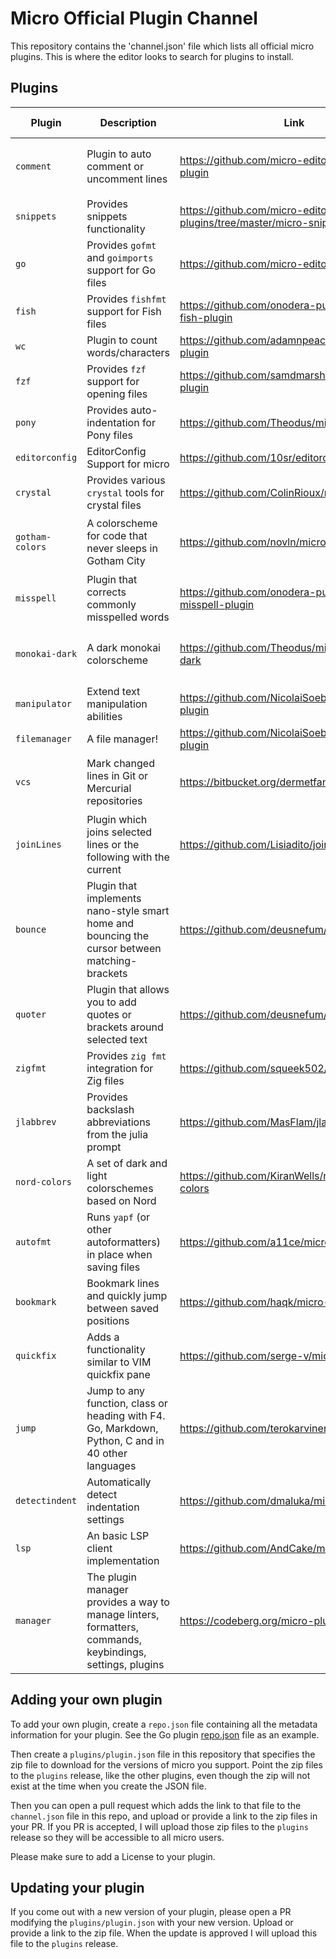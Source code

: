 # Micro Official Plugin Channel

This repository contains the 'channel.json' file which lists all official micro plugins. This is where the editor looks to search for plugins to install.

## Plugins

| Plugin          | Description                                             | Link                                                       | 2.0 Support                              |
| --------------- | ------------------------------------------------------- | -------------------------------------------------------    | ---------------------------------------- |
| `comment`       | Plugin to auto comment or uncomment lines               | https://github.com/micro-editor/comment-plugin             | :heavy_check_mark: (provided by default) |
| `snippets`      | Provides snippets functionality                         | https://github.com/micro-editor/updated-plugins/tree/master/micro-snippets-plugin         | :heavy_check_mark:                       |
| `go`            | Provides `gofmt` and `goimports` support for Go files   | https://github.com/micro-editor/go-plugin                  | :heavy_check_mark:                       |
| `fish`          | Provides `fishfmt` support for Fish files               | https://github.com/onodera-punpun/micro-fish-plugin        | :heavy_check_mark:                       |
| `wc`            | Plugin to count words/characters                        | https://github.com/adamnpeace/micro-wc-plugin              | :heavy_check_mark:                       |
| `fzf`           | Provides `fzf` support for opening files                | https://github.com/samdmarshall/micro-fzf-plugin           | :heavy_check_mark:                       |
| `pony`          | Provides auto-indentation for Pony files                | https://github.com/Theodus/micro-pony-plugin               | :heavy_check_mark:                       |
| `editorconfig`  | EditorConfig Support for micro                          | https://github.com/10sr/editorconfig-micro                 | :heavy_check_mark:                       |
| `crystal`       | Provides various `crystal` tools for crystal files      | https://github.com/ColinRioux/micro-crystal                | :heavy_check_mark:                       |
| `gotham-colors` | A colorscheme for code that never sleeps in Gotham City | https://github.com/novln/micro-gotham-colors               | :heavy_check_mark: (provided by default) |
| `misspell`      | Plugin that corrects commonly misspelled words          | https://github.com/onodera-punpun/micro-misspell-plugin    | :heavy_check_mark:                       |
| `monokai-dark`  | A dark monokai colorscheme                              | https://github.com/Theodus/micro-monokai-dark              | :heavy_check_mark: (provided by default) |
| `manipulator`   | Extend text manipulation abilities                      | https://github.com/NicolaiSoeborg/manipulator-plugin       | :heavy_check_mark:                       |
| `filemanager`   | A file manager!                                         | https://github.com/NicolaiSoeborg/filemanager-plugin       | :heavy_check_mark:                       |
| `vcs`           | Mark changed lines in Git or Mercurial repositories     | https://bitbucket.org/dermetfan/micro-vcs                  | :heavy_check_mark: (provided by default) |
| `joinLines`     | Plugin which joins selected lines or the following with the current | https://github.com/Lisiadito/join-lines-plugin | :heavy_check_mark:                       |
| `bounce`     | Plugin that implements nano-style smart home and bouncing the cursor between matching-brackets | https://github.com/deusnefum/micro-bounce | :heavy_check_mark:                       |
| `quoter`     | Plugin that allows you to add quotes or brackets around selected text | https://github.com/deusnefum/micro-quoter | :heavy_check_mark:                       |
| `zigfmt`        | Provides `zig fmt` integration for Zig files            | https://github.com/squeek502/micro-zigfmt                  | :heavy_check_mark:                       |
| `jlabbrev`      | Provides backslash abbreviations from the julia prompt  | https://github.com/MasFlam/jlabbrev                        | :heavy_check_mark:                       |
| `nord-colors`   | A set of dark and light colorschemes based on Nord      | https://github.com/KiranWells/micro-nord-tc-colors         | :heavy_check_mark:                       |
| `autofmt`          | Runs `yapf` (or other autoformatters) in place when saving files           | https://github.com/a11ce/micro-yapf                        | :heavy_check_mark:                       |
| `bookmark`      | Bookmark lines and quickly jump between saved positions | https://github.com/haqk/micro-bookmark                     | :heavy_check_mark:                       |
| `quickfix`      | Adds a functionality similar to VIM quickfix pane       | https://github.com/serge-v/micro-quickfix                  | :heavy_check_mark:                       |
| `jump`      | Jump to any function, class or heading with F4. Go, Markdown, Python, C and in 40 other languages | https://github.com/terokarvinen/micro-jump   | :heavy_check_mark:      |
| `detectindent`  | Automatically detect indentation settings               | https://github.com/dmaluka/micro-detectindent              | :heavy_check_mark:                       |
| `lsp`           | An basic LSP client implementation                      | https://github.com/AndCake/micro-plugin-lsp                | :heavy_check_mark:                       |
| `manager`           | The plugin manager provides a way to manage linters, formatters, commands, keybindings, settings, plugins | https://codeberg.org/micro-plugins/manager                | :heavy_check_mark:                       |


## Adding your own plugin

To add your own plugin, create a `repo.json` file containing all the metadata
information for your plugin. See the Go plugin
[repo.json](https://github.com/micro-editor/go-plugin/blob/master/repo.json)
file as an example.

Then create a `plugins/plugin.json` file in this repository that specifies the
zip file to download for the versions of micro you support. Point the zip files
to the `plugins` release, like the other plugins, even though the zip will not
exist at the time when you create the JSON file.

Then you can open a pull request which adds the link to that file to the
`channel.json` file in this repo, and upload or provide a link to the zip
files in your PR. If you PR is accepted, I will upload those zip files to
the `plugins` release so they will be accessible to all micro users.

Please make sure to add a License to your plugin.

## Updating your plugin

If you come out with a new version of your plugin, please open a PR modifying
the `plugins/plugin.json` with your new version. Upload or provide a link to
the zip file. When the update is approved I will upload this file to the
`plugins` release.
